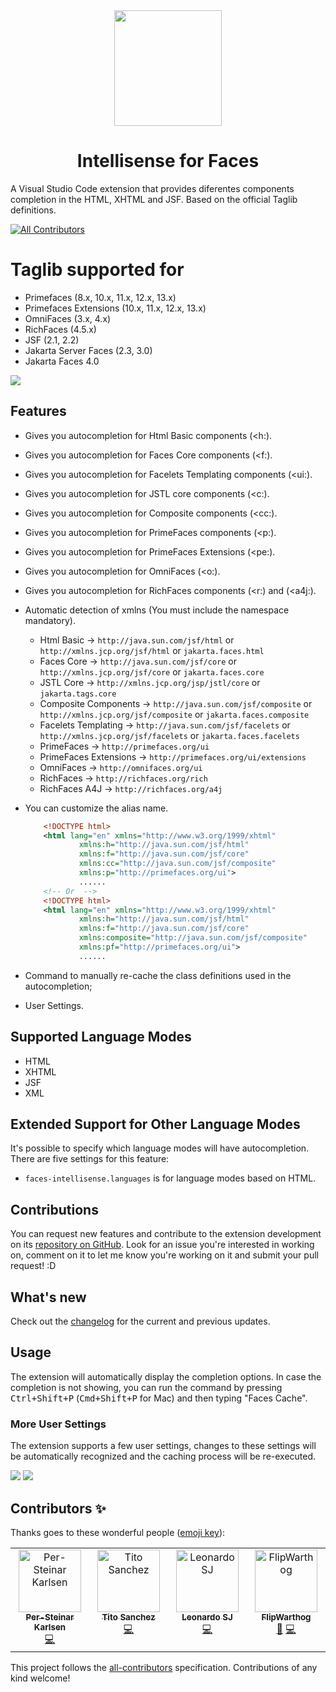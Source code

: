 <div align="center">
<img src="https://github.com/primefaces-extensions/faces-intellisense/blob/main/images/icon.png" width="172" height="185">

# Intellisense for Faces
</div>

A Visual Studio Code extension that provides diferentes components completion in the HTML, XHTML and JSF. Based on the official Taglib definitions.

<!-- ALL-CONTRIBUTORS-BADGE:START - Do not remove or modify this section -->
[![All Contributors](https://img.shields.io/badge/all_contributors-4-orange.svg?style=flat-square)](#contributors-)
<!-- ALL-CONTRIBUTORS-BADGE:END -->

# Taglib supported for
* Primefaces (8.x, 10.x, 11.x, 12.x, 13.x)
* Primefaces Extensions (10.x, 11.x, 12.x, 13.x)
* OmniFaces (3.x, 4.x)
* RichFaces (4.5.x)
* JSF (2.1, 2.2)
* Jakarta Server Faces (2.3, 3.0)
* Jakarta Faces 4.0


![](https://github.com/primefaces-extensions/faces-intellisense/blob/main/images/demo-animated.gif)

## Features
* Gives you autocompletion for Html Basic components (<h:).
* Gives you autocompletion for Faces Core components (<f:).
* Gives you autocompletion for Facelets Templating components (<ui:).
* Gives you autocompletion for JSTL core components (<c:).
* Gives you autocompletion for Composite components (<cc:).
* Gives you autocompletion for PrimeFaces components (<p:).
* Gives you autocompletion for PrimeFaces Extensions (<pe:).
* Gives you autocompletion for OmniFaces (<o:).
* Gives you autocompletion for RichFaces components (<r:) and (<a4j:).

* Automatic detection of xmlns (You must include the namespace mandatory).   
    * Html Basic -> `http://java.sun.com/jsf/html` or `http://xmlns.jcp.org/jsf/html` or `jakarta.faces.html`
    * Faces Core -> `http://java.sun.com/jsf/core` or `http://xmlns.jcp.org/jsf/core` or `jakarta.faces.core`
    * JSTL Core -> `http://xmlns.jcp.org/jsp/jstl/core` or `jakarta.tags.core`
    * Composite Components -> `http://java.sun.com/jsf/composite` or `http://xmlns.jcp.org/jsf/composite` or `jakarta.faces.composite`
    * Facelets Templating -> `http://java.sun.com/jsf/facelets` or `http://xmlns.jcp.org/jsf/facelets` or `jakarta.faces.facelets`
    * PrimeFaces -> `http://primefaces.org/ui`
    * PrimeFaces Extensions -> `http://primefaces.org/ui/extensions`
    * OmniFaces -> `http://omnifaces.org/ui`
    * RichFaces -> `http://richfaces.org/rich`
    * RichFaces A4J -> `http://richfaces.org/a4j`

* You can customize the alias name.
    ```xml
        <!DOCTYPE html>
        <html lang="en" xmlns="http://www.w3.org/1999/xhtml" 
                xmlns:h="http://java.sun.com/jsf/html"
                xmlns:f="http://java.sun.com/jsf/core" 
                xmlns:cc="http://java.sun.com/jsf/composite" 
                xmlns:p="http://primefaces.org/ui">
                ......
        <!-- Or  -->	
        <!DOCTYPE html>
        <html lang="en" xmlns="http://www.w3.org/1999/xhtml" 
                xmlns:h="http://java.sun.com/jsf/html"
                xmlns:f="http://java.sun.com/jsf/core" 
                xmlns:composite="http://java.sun.com/jsf/composite" 
                xmlns:pf="http://primefaces.org/ui">
                ......
    ```
* Command to manually re-cache the class definitions used in the autocompletion;
* User Settings.

## Supported Language Modes
* HTML
* XHTML
* JSF
* XML

## Extended Support for Other Language Modes

It's possible to specify which language modes will have autocompletion. There are five settings for this feature:
* `faces-intellisense.languages` is for language modes based on HTML.


## Contributions
You can request new features and contribute to the extension development on its [repository on GitHub](https://github.com/primefaces-extensions/faces-intellisense/issues). Look for an issue you're interested in working on, comment on it to let me know you're working on it and submit your pull request! :D

## What's new

Check out the [changelog](https://github.com/primefaces-extensions/faces-intellisense/blob/main/CHANGELOG.md) for the current and previous updates.

## Usage
The extension will automatically display the completion options. In case the completion is not showing, you can run the command by pressing <kbd>Ctrl+Shift+P</kbd> (<kbd>Cmd+Shift+P</kbd> for Mac) and then typing "Faces Cache".

### More User Settings
The extension supports a few user settings, changes to these settings will be automatically recognized and the caching process will be re-executed.


![](https://github.com/primefaces-extensions/faces-intellisense/blob/main/images/cache1-animated.gif)
![](https://github.com/primefaces-extensions/faces-intellisense/blob/main/images/cache2-animated.gif)

## Contributors ✨

Thanks goes to these wonderful people ([emoji key](https://allcontributors.org/docs/en/emoji-key)):

<!-- ALL-CONTRIBUTORS-LIST:START - Do not remove or modify this section -->
<!-- prettier-ignore-start -->
<!-- markdownlint-disable -->
<table>
  <tbody>
    <tr>
      <td align="center" valign="top" width="14.28%"><a href="https://github.com/per-steinar"><img src="https://avatars.githubusercontent.com/u/25014042?v=4?s=100" width="100px;" alt="Per-Steinar Karlsen"/><br /><sub><b>Per-Steinar Karlsen</b></sub></a><br /><a href="https://github.com/primefaces-extensions/faces-intellisense/commits?author=per-steinar" title="Code">💻</a></td>
      <td align="center" valign="top" width="14.28%"><a href="http://tmsanchezdev.blogspot.com/"><img src="https://avatars.githubusercontent.com/u/486370?v=4?s=100" width="100px;" alt="Tito Sanchez"/><br /><sub><b>Tito Sanchez</b></sub></a><br /><a href="https://github.com/primefaces-extensions/faces-intellisense/commits?author=tmsanchez" title="Code">💻</a></td>
      <td align="center" valign="top" width="14.28%"><a href="https://github.com/leosj29"><img src="https://avatars.githubusercontent.com/u/2030440?v=4?s=100" width="100px;" alt="Leonardo SJ"/><br /><sub><b>Leonardo SJ</b></sub></a><br /><a href="https://github.com/primefaces-extensions/faces-intellisense/commits?author=leosj29" title="Code">💻</a></td>
      <td align="center" valign="top" width="14.28%"><a href="https://github.com/FlipWarthog"><img src="https://avatars.githubusercontent.com/u/83613837?v=4?s=100" width="100px;" alt="FlipWarthog"/><br /><sub><b>FlipWarthog</b></sub></a><br /><a href="#maintenance-FlipWarthog" title="Maintenance">🚧</a> <a href="https://github.com/primefaces-extensions/faces-intellisense/commits?author=FlipWarthog" title="Code">💻</a></td>
    </tr>
  </tbody>
</table>

<!-- markdownlint-restore -->
<!-- prettier-ignore-end -->

<!-- ALL-CONTRIBUTORS-LIST:END -->

This project follows the [all-contributors](https://github.com/all-contributors/all-contributors) specification. Contributions of any kind welcome!
